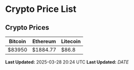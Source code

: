 # Crypto Price List

## Crypto Prices
| Bitcoin | Ethereum | Litecoin |
| ------- | -------- | -------- |
| $83950 | $1884.77 | $86.8 |
**Last Updated:** 2025-03-28 20:24 UTC
**Last Updated:** $DATE$
